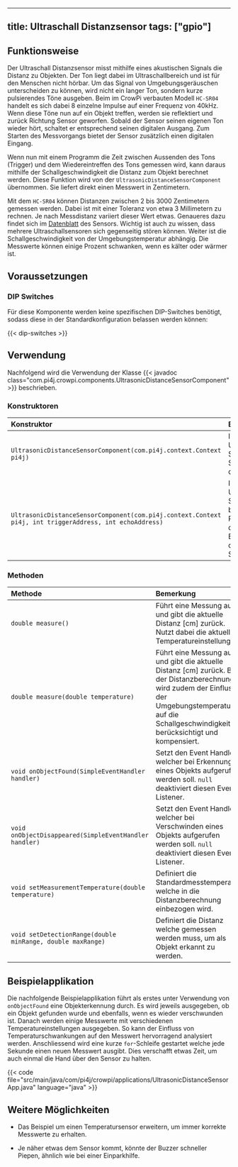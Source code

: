 ---

title: Ultraschall Distanzsensor
tags: ["gpio"]
--------------

## Funktionsweise

Der Ultraschall Distanzsensor misst mithilfe eines akustischen Signals die Distanz zu Objekten. Der Ton liegt dabei im Ultraschallbereich
und ist für den Menschen nicht hörbar. Um das Signal von Umgebungsgeräuschen unterscheiden zu können, wird nicht ein langer Ton, sondern
kurze pulsierendes Töne ausgeben. Beim im CrowPi verbauten Modell `HC-SR04` handelt es sich dabei 8 einzelne Impulse auf einer Frequenz von
40kHz. Wenn diese Töne nun auf ein Objekt treffen, werden sie reflektiert und zurück Richtung Sensor geworfen. Sobald der Sensor seinen
eigenen Ton wieder hört, schaltet er entsprechend seinen digitalen Ausgang. Zum Starten des Messvorgangs bietet der Sensor zusätzlich einen
digitalen Eingang.

Wenn nun mit einem Programm die Zeit zwischen Aussenden des Tons (Trigger) und dem Wiedereintreffen des Tons gemessen wird, kann daraus
mithilfe der Schallgeschwindigkeit die Distanz zum Objekt berechnet werden. Diese Funktion wird von der `UltrasonicDistanceSensorComponent`
übernommen. Sie liefert direkt einen Messwert in Zentimetern.

Mit dem `HC-SR04` können Distanzen zwischen 2 bis 3000 Zentimetern gemessen werden. Dabei ist mit einer Toleranz von etwa 3 Millimetern
zu rechnen. Je nach Messdistanz variiert dieser Wert etwas. Genaueres dazu findet sich im
[Datenblatt](https://cdn.sparkfun.com/datasheets/Sensors/Proximity/HCSR04.pdf) des Sensors. Wichtig ist auch zu wissen, dass mehrere
Ultraschallsensoren sich gegenseitig stören können. Weiter ist die Schallgeschwindigkeit von der Umgebungstemperatur abhängig. Die Messwerte
können einige Prozent schwanken, wenn es kälter oder wärmer ist.

## Voraussetzungen

### DIP Switches

Für diese Komponente werden keine spezifischen DIP-Switches benötigt, sodass diese in der Standardkonfiguration belassen werden können:

{{< dip-switches >}}

## Verwendung

Nachfolgend wird die Verwendung der Klasse {{< javadoc class="com.pi4j.crowpi.components.UltrasonicDistanceSensorComponent" >}} beschrieben.

### Konstruktoren

| Konstruktor                                                                                             | Bemerkung                                                                                                                                             |
|:--------------------------------------------------------------------------------------------------------|:------------------------------------------------------------------------------------------------------------------------------------------------------|
| `UltrasonicDistanceSensorComponent(com.pi4j.context.Context pi4j)`                                      | Initialisiert einen Ultraschall Distanz Sensor mit dem Standard-Pin für den CrowPi.                                                                   |
| `UltrasonicDistanceSensorComponent(com.pi4j.context.Context pi4j, int triggerAddress, int echoAddress)` | Initialisiert einen Ultraschall Distanz Sensor mit benutzerdefinierten Pins. Trigger ist dabei der digitale Eingang und Echo der Ausgang des Sensors. |

### Methoden

| Methode                                                    | Bemerkung                                                                                                                                                                                                 |
|:-----------------------------------------------------------|:----------------------------------------------------------------------------------------------------------------------------------------------------------------------------------------------------------|
| `double measure()`                                         | Führt eine Messung aus und gibt die aktuelle Distanz [cm] zurück. Nutzt dabei die aktuelle Temperatureinstellung.                                                                                         |
| `double measure(double temperature)`                       | Führt eine Messung aus und gibt die aktuelle Distanz [cm] zurück. Bei der Distanzberechnung wird zudem der Einfluss der Umgebungstemperatur auf die Schallgeschwindigkeit berücksichtigt und kompensiert. |
| `void onObjectFound(SimpleEventHandler handler)`           | Setzt den Event Handler, welcher bei Erkennung eines Objekts aufgerufen werden soll. `null` deaktiviert diesen Event Listener.                                                                            |
| `void onObjectDisappeared(SimpleEventHandler handler)`     | Setzt den Event Handler, welcher bei Verschwinden eines Objekts aufgerufen werden soll. `null` deaktiviert diesen Event Listener.                                                                         |
| `void setMeasurementTemperature(double temperature)`       | Definiert die Standardmesstemperatur, welche in die Distanzberechnung einbezogen wird.                                                                                                                    |
| `void setDetectionRange(double minRange, double maxRange)` | Definiert die Distanz welche gemessen werden muss, um als Objekt erkannt zu werden.                                                                                                                       |

## Beispielapplikation

Die nachfolgende Beispielapplikation führt als erstes unter Verwendung von `onObjectFound` eine Objekterkennung durch. Es wird jeweils
ausgegeben, ob ein Objekt gefunden wurde und ebenfalls, wenn es wieder verschwunden ist. Danach werden einige Messwerte mit verschiedenen
Temperatureinstellungen ausgegeben. So kann der Einfluss von Temperaturschwankungen auf den Messwert hervorragend analysiert werden.
Anschliessend wird eine kurze `for`-Schleife gestartet welche jede Sekunde einen neuen Messwert ausgibt. Dies verschafft etwas Zeit, um auch
einmal die Hand über den Sensor zu halten.

{{< code file="src/main/java/com/pi4j/crowpi/applications/UltrasonicDistanceSensorApp.java" language="java" >}}

## Weitere Möglichkeiten

- Das Beispiel um einen Temperatursensor erweitern, um immer korrekte Messwerte zu erhalten.

- Je näher etwas dem Sensor kommt, könnte der Buzzer schneller Piepen, ähnlich wie bei einer Einparkhilfe. 

